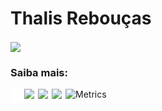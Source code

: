 # Thalis Rebouças

<img align="center" width="22px" src="https://avatars.githubusercontent.com/u/50429343?v=4"/>

### Saiba mais: 
[<img align="left" width="22px" src="https://github.com/thalisreboucas/Portfolio/blob/main/static/images/logo_w.png"/>](https://thalis.netlify.app/)
[<img align="left" width="22px" src="https://cdn-icons-png.flaticon.com/512/1384/1384014.png"/>](https://www.linkedin.com/in/thalisreboucas/)
[<img align="left" width="22px" src="https://cdn-icons-png.flaticon.com/512/1384/1384015.png"/>](https://www.instagram.com/thalisreboucas/)
[<img align="left" width="22px" src="https://cdn-icons.flaticon.com/png/512/4138/premium/4138168.png?token=exp=1635271143~hmac=2fad5162042a45c4de2d9d5c99465dbe"/>](https://www.twitter.com/thalisreboucas/)

![Metrics](https://metrics.lecoq.io/thalisreboucas?template=classic&base.header=0&introduction=1&isocalendar=1&languages=1&stars=1&activity=1&achievements=1&notable=1&pagespeed=1&isocalendar.duration=half-year&languages.limit=8&languages.sections=most-used&languages.colors=github&languages.threshold=0%25&languages.indepth=true&languages.categories=markup%2C%20programming&languages.recent.categories=markup%2C%20programming&languages.recent.load=300&languages.recent.days=14&introduction.title=false&stars.limit=4&activity.limit=5&activity.load=300&activity.days=14&activity.filter=all&activity.visibility=all&activity.timestamps=false&achievements.threshold=X&achievements.secrets=true&achievements.display=compact&achievements.limit=0&notable.repositories=false&pagespeed.url=.user.website&pagespeed.detailed=true&pagespeed.screenshot=true&config.timezone=America%2FFortaleza)




